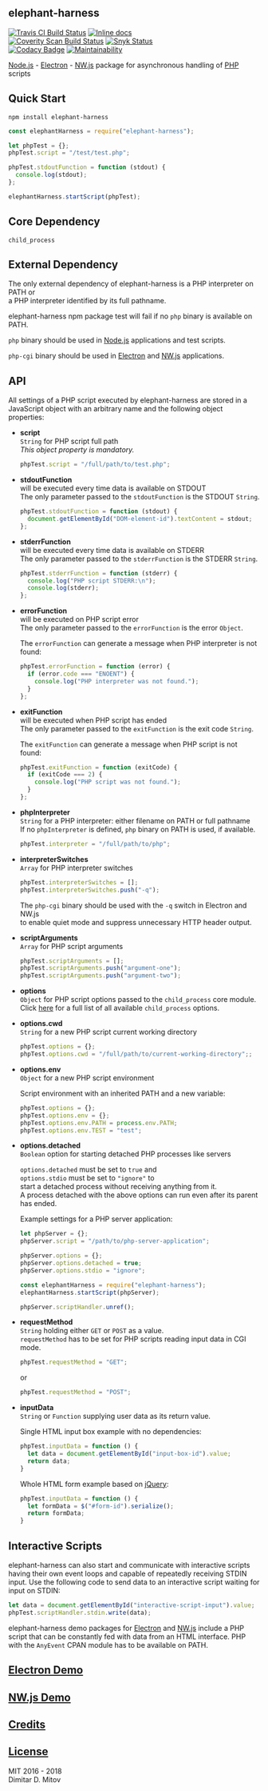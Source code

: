 elephant-harness
--------------------------------------------------------------------------------
[![Travis CI Build Status](https://travis-ci.org/ddmitov/elephant-harness.svg?branch=master)](https://travis-ci.org/ddmitov/elephant-harness)
[![Inline docs](http://inch-ci.org/github/ddmitov/elephant-harness.svg?branch=master)](http://inch-ci.org/github/ddmitov/elephant-harness)  
[![Coverity Scan Build Status](https://scan.coverity.com/projects/11338/badge.svg)](https://scan.coverity.com/projects/ddmitov-elephant-harness)
[![Snyk Status](https://snyk.io/test/github/ddmitov/elephant-harness/badge.svg)](https://snyk.io/test/github/ddmitov/elephant-harness)  
[![Codacy Badge](https://api.codacy.com/project/badge/Grade/74d599477f164e13af8e3a03de20a1bf)](https://www.codacy.com/app/ddmitov/elephant-harness?utm_source=github.com&amp;utm_medium=referral&amp;utm_content=ddmitov/elephant-harness&amp;utm_campaign=Badge_Grade)
[![Maintainability](https://api.codeclimate.com/v1/badges/f728110055011b195a4d/maintainability)](https://codeclimate.com/github/ddmitov/elephant-harness/maintainability)

[Node.js](http://nodejs.org/) - [Electron](http://electron.atom.io/) - [NW.js](http://nwjs.io/) package for asynchronous handling of [PHP](http://php.net/) scripts

## Quick Start
``npm install elephant-harness``  

```javascript
const elephantHarness = require("elephant-harness");

let phpTest = {};
phpTest.script = "/test/test.php";

phpTest.stdoutFunction = function (stdout) {
  console.log(stdout);
};

elephantHarness.startScript(phpTest);
```

## Core Dependency
``child_process``

## External Dependency
The only external dependency of elephant-harness is a PHP interpreter on PATH or  
a PHP interpreter identified by its full pathname.  

elephant-harness npm package test will fail if no ``php`` binary is available on PATH.  

``php`` binary should be used in [Node.js](http://nodejs.org/) applications and test scripts.  

``php-cgi`` binary should be used in [Electron](http://electron.atom.io/) and [NW.js](http://nwjs.io/) applications.

## API
All settings of a PHP script executed by elephant-harness are stored in a JavaScript object with an arbitrary name and the following object properties:  

* **script**  
  ``String`` for PHP script full path  
  *This object property is mandatory.*  

  ```javascript
  phpTest.script = "/full/path/to/test.php";
  ```

* **stdoutFunction**  
  will be executed every time data is available on STDOUT  
  The only parameter passed to the ``stdoutFunction`` is the STDOUT ``String``.  

  ```javascript
  phpTest.stdoutFunction = function (stdout) {
    document.getElementById("DOM-element-id").textContent = stdout;
  };
  ```

* **stderrFunction**  
  will be executed every time data is available on STDERR  
  The only parameter passed to the ``stderrFunction`` is the STDERR ``String``.  

  ```javascript
  phpTest.stderrFunction = function (stderr) {
    console.log("PHP script STDERR:\n");
    console.log(stderr);
  };
  ```

* **errorFunction**  
  will be executed on PHP script error  
  The only parameter passed to the ``errorFunction`` is the error ``Object``.  

  The ``errorFunction`` can generate a message when PHP interpreter is not found:  

  ```javascript
  phpTest.errorFunction = function (error) {
    if (error.code === "ENOENT") {
      console.log("PHP interpreter was not found.");
    }
  };
  ```

* **exitFunction**  
  will be executed when PHP script has ended  
  The only parameter passed to the ``exitFunction`` is the exit code ``String``.  

  The ``exitFunction`` can generate a message when PHP script is not found:  

  ```javascript
  phpTest.exitFunction = function (exitCode) {
    if (exitCode === 2) {
      console.log("PHP script was not found.");
    }
  };
  ```

* **phpInterpreter**  
  ``String`` for a PHP interpreter: either filename on PATH or full pathname  
  If no ``phpInterpreter`` is defined, ``php`` binary on PATH is used, if available.  

  ```javascript
  phpTest.interpreter = "/full/path/to/php";
  ```

* **interpreterSwitches**  
  ``Array`` for PHP interpreter switches  

  ```javascript
  phpTest.interpreterSwitches = [];
  phpTest.interpreterSwitches.push("-q");
  ```

  The ``php-cgi`` binary should be used with the ``-q`` switch in Electron and NW.js  
  to enable quiet mode and suppress unnecessary HTTP header output.  

* **scriptArguments**  
  ``Array`` for PHP script arguments  

  ```javascript
  phpTest.scriptArguments = [];
  phpTest.scriptArguments.push("argument-one");
  phpTest.scriptArguments.push("argument-two");
  ```

* **options**  
  ``Object`` for PHP script options passed to the ``child_process`` core module.  
  Click [here](https://nodejs.org/api/child_process.html#child_process_child_process_spawn_command_args_options) for a full list of all available ``child_process`` options.

* **options.cwd**  
  ``String`` for a new PHP script current working directory  

  ```javascript
  phpTest.options = {};
  phpTest.options.cwd = "/full/path/to/current-working-directory";;
  ```

* **options.env**  
  ``Object`` for a new PHP script environment  

  Script environment with an inherited PATH and a new variable:  

  ```javascript
  phpTest.options = {};
  phpTest.options.env = {};
  phpTest.options.env.PATH = process.env.PATH;
  phpTest.options.env.TEST = "test";
  ```

* **options.detached**  
  ``Boolean`` option for starting detached PHP processes like servers  

  ``options.detached`` must be set to ``true`` and  
  ``options.stdio`` must be set to ``"ignore"`` to  
  start a detached process without receiving anything from it.  
  A process detached with the above options can run even after its parent has ended.  

  Example settings for a PHP server application:  

  ```javascript
  let phpServer = {};
  phpServer.script = "/path/to/php-server-application";

  phpServer.options = {};
  phpServer.options.detached = true;
  phpServer.options.stdio = "ignore";

  const elephantHarness = require("elephant-harness");
  elephantHarness.startScript(phpServer);

  phpServer.scriptHandler.unref();
  ```

* **requestMethod**  
  ``String`` holding either ``GET`` or ``POST`` as a value.  
  ``requestMethod`` has to be set for PHP scripts reading input data in CGI mode.  

  ```javascript
  phpTest.requestMethod = "GET";
  ```
  or  
  ```javascript
  phpTest.requestMethod = "POST";
  ```

* **inputData**  
  ``String`` or ``Function`` supplying user data as its return value.  

  Single HTML input box example with no dependencies:  

  ```javascript
  phpTest.inputData = function () {
    let data = document.getElementById("input-box-id").value;
    return data;
  }
  ```

  Whole HTML form example based on [jQuery](https://jquery.com/):  

  ```javascript
  phpTest.inputData = function () {
    let formData = $("#form-id").serialize();
    return formData;
  }
  ```

## Interactive Scripts
elephant-harness can also start and communicate with interactive scripts having their own event loops and capable of repeatedly receiving STDIN input. Use the following code to send data to an interactive script waiting for input on STDIN:

```javascript
let data = document.getElementById("interactive-script-input").value;
phpTest.scriptHandler.stdin.write(data);
```

elephant-harness demo packages for [Electron](https://www.npmjs.com/package/elephant-harness-demo-electron) and [NW.js](https://www.npmjs.com/package/elephant-harness-demo-nwjs) include a PHP script that can be constantly fed with data from an HTML interface. PHP with the ``AnyEvent`` CPAN module has to be available on PATH.  

## [Electron Demo](https://www.npmjs.com/package/elephant-harness-demo-electron)

## [NW.js Demo](https://www.npmjs.com/package/elephant-harness-demo-nwjs)

## [Credits](./CREDITS.md)

## [License](./LICENSE.md)
MIT 2016 - 2018  
Dimitar D. Mitov  
